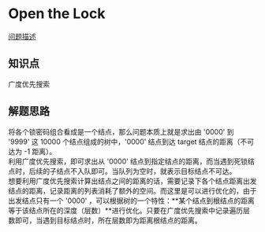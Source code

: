 # Open the Lock

[问题描述](https://leetcode.com/problems/open-the-lock/)

## 知识点

广度优先搜索

## 解题思路

将各个锁密码组合看成是一个结点，那么问题本质上就是求出由 '0000' 到 '9999' 这 10000 个结点组成的树中，'0000' 结点到达 target 结点的距离（不可达为 -1 距离）。  
利用广度优先搜索，即可求出从 '0000' 结点到指定结点的距离，而当遇到死锁结点时，后续的子结点不入队即可。当队列为空时，就表示目标结点不可达。  
想要利用广度优先搜索计算出结点之间的距离的话，需要记录下各个结点距离出发结点的距离，记录距离的列表消耗了额外的空间。而这里是可以进行优化的，由于出发结点只有一个 '0000' ，可以根据树的一个特性：**某个结点到根结点的距离等于该结点所在的深度（层数）**进行优化。只要在广度优先搜索中记录遍历层数即可，当遇到目标结点时，所在层数即为距离根结点的距离。
